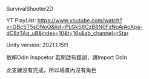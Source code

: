 SurvivalShooter2D

YT PlayList: https://www.youtube.com/watch?v=GBcST5sONoQ&list=PLGkS8CzB8N0FzNoAjAoXpa-dC8zTAq_uB&index=10&t=16s&ab_channel=rStar

Unity version: 2021.1.15f1

依賴Odin Inspcetor
若開啟有錯誤，請Import Odin

此支線沒有完成，所以場景內沒有角色
